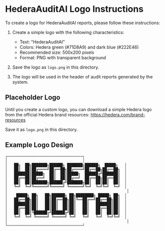 # HederaAuditAI Logo Instructions

To create a logo for HederaAuditAI reports, please follow these instructions:

1. Create a simple logo with the following characteristics:
   - Text: "HederaAuditAI"
   - Colors: Hedera green (#71D8A9) and dark blue (#222E46)
   - Recommended size: 500x200 pixels
   - Format: PNG with transparent background

2. Save the logo as `logo.png` in this directory.

3. The logo will be used in the header of audit reports generated by the system.

## Placeholder Logo

Until you create a custom logo, you can download a simple Hedera logo from the official Hedera brand resources:
https://hedera.com/brand-resources

Save it as `logo.png` in this directory.

## Example Logo Design

```
┌──────────────────────────────────┐
│                                  │
│   ██╗  ██╗███████╗██████╗ ███████╗██████╗  █████╗   │
│   ██║  ██║██╔════╝██╔══██╗██╔════╝██╔══██╗██╔══██╗  │
│   ███████║█████╗  ██║  ██║█████╗  ██████╔╝███████║  │
│   ██╔══██║██╔══╝  ██║  ██║██╔══╝  ██╔══██╗██╔══██║  │
│   ██║  ██║███████╗██████╔╝███████╗██║  ██║██║  ██║  │
│   ╚═╝  ╚═╝╚══════╝╚═════╝ ╚══════╝╚═╝  ╚═╝╚═╝  ╚═╝  │
│                                                      │
│    █████╗ ██╗   ██╗██████╗ ██╗████████╗ █████╗ ██╗  │
│   ██╔══██╗██║   ██║██╔══██╗██║╚══██╔══╝██╔══██╗██║  │
│   ███████║██║   ██║██║  ██║██║   ██║   ███████║██║  │
│   ██╔══██║██║   ██║██║  ██║██║   ██║   ██╔══██║██║  │
│   ██║  ██║╚██████╔╝██████╔╝██║   ██║   ██║  ██║██║  │
│   ╚═╝  ╚═╝ ╚═════╝ ╚═════╝ ╚═╝   ╚═╝   ╚═╝  ╚═╝╚═╝  │
│                                                      │
└──────────────────────────────────┘
```
